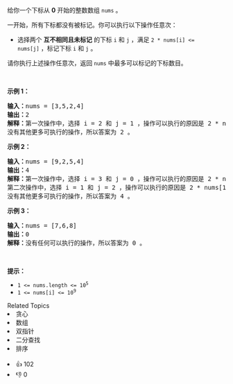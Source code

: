 <p>给你一个下标从 <strong>0</strong>&nbsp;开始的整数数组&nbsp;<code>nums</code>&nbsp;。</p>

<p>一开始，所有下标都没有被标记。你可以执行以下操作任意次：</p>

<ul> 
 <li>选择两个 <strong>互不相同且未标记</strong>&nbsp;的下标&nbsp;<code>i</code> 和&nbsp;<code>j</code>&nbsp;，满足&nbsp;<code>2 * nums[i] &lt;= nums[j]</code>&nbsp;，标记下标&nbsp;<code>i</code> 和&nbsp;<code>j</code>&nbsp;。</li> 
</ul>

<p>请你执行上述操作任意次，返回<em>&nbsp;</em><code>nums</code>&nbsp;中最多可以标记的下标数目。</p>

<p>&nbsp;</p>

<p><strong>示例 1：</strong></p>

<pre>
<b>输入：</b>nums = [3,5,2,4]
<b>输出：</b>2
<strong>解释：</strong>第一次操作中，选择 i = 2 和 j = 1 ，操作可以执行的原因是 2 * nums[2] &lt;= nums[1] ，标记下标 2 和 1 。
没有其他更多可执行的操作，所以答案为 2 。
</pre>

<p><strong>示例 2：</strong></p>

<pre>
<b>输入：</b>nums = [9,2,5,4]
<b>输出：</b>4
<strong>解释：</strong>第一次操作中，选择 i = 3 和 j = 0 ，操作可以执行的原因是 2 * nums[3] &lt;= nums[0] ，标记下标 3 和 0 。
第二次操作中，选择 i = 1 和 j = 2 ，操作可以执行的原因是 2 * nums[1] &lt;= nums[2] ，标记下标 1 和 2 。
没有其他更多可执行的操作，所以答案为 4 。
</pre>

<p><strong>示例 3：</strong></p>

<pre>
<b>输入：</b>nums = [7,6,8]
<b>输出：</b>0
<strong>解释：</strong>没有任何可以执行的操作，所以答案为 0 。
</pre>

<p>&nbsp;</p>

<p><strong>提示：</strong></p>

<ul> 
 <li><code>1 &lt;= nums.length &lt;= 10<sup>5</sup></code></li> 
 <li><code>1 &lt;= nums[i] &lt;= 10<sup>9</sup></code></li> 
</ul>

<div><div>Related Topics</div><div><li>贪心</li><li>数组</li><li>双指针</li><li>二分查找</li><li>排序</li></div></div><br><div><li>👍 102</li><li>👎 0</li></div>